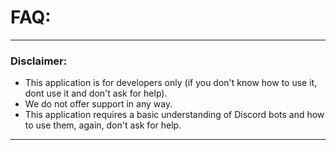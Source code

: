 # FAQ:
<hr>

### Disclaimer:
- This application is for developers only (if you don't know how to use it, dont use it and don't ask for help).
- We do not offer support in any way.
- This application requires a basic understanding of Discord bots and how to use them, again, don't ask for help.

<hr>
